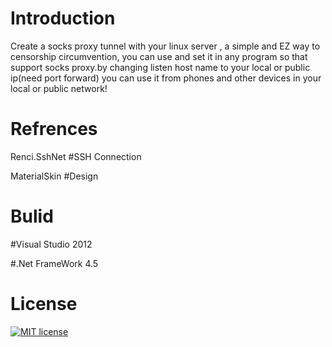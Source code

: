 # Introduction
Create a socks proxy tunnel with your linux server , a simple and EZ way to censorship circumvention, you can use and set it in any program so that support socks proxy.by changing listen host name to your local or public ip(need port forward) you can use it from phones and other devices in your local or public network!

# Refrences
Renci.SshNet #SSH Connection

MaterialSkin #Design
# Bulid
#Visual Studio 2012

#.Net FrameWork 4.5
# License
[![MIT license](https://img.shields.io/github/license/sinaxhpm/Azir_Socks_Over_Ssh)](http://opensource.org/licenses/MIT)
